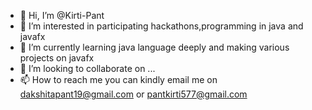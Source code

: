 - 👋 Hi, I’m @Kirti-Pant
- 👀 I’m interested in participating hackathons,programming in java and javafx
- 🌱 I’m currently learning java language deeply and making various projects on javafx
- 💞️ I’m looking to collaborate on ...
- 📫 How to reach me you can kindly email me on dakshitapant19@gmail.com or pantkirti577@gmail.com

<!---
Kirti-Pant/Kirti-Pant is a ✨ special ✨ repository because its `README.md` (this file) appears on your GitHub profile.
You can click the Preview link to take a look at your changes.
--->
